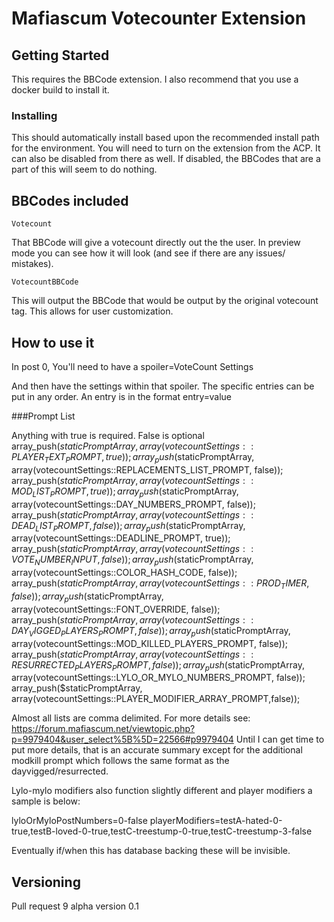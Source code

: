 # Mafiascum Votecounter Extension

## Getting Started

This requires the BBCode extension. I also recommend that you use a docker build to install it. 

### Installing 

This should automatically install based upon the recommended install path for the environment. 
You will need to turn on the extension from the ACP. It can also be disabled from there as well.
If disabled, the BBCodes that are a part of this will seem to do nothing. 

## BBCodes included

```
Votecount 
```
That BBCode will give a votecount directly out the the user. In preview mode you can see how it will look (and see if there are any issues/ mistakes). 

```
VotecountBBCode
```
This will output the BBCode that would be output by the original votecount tag. This allows for user customization.

## How to use it

In post 0, You'll need to have a spoiler=VoteCount Settings

And then have the settings within that spoiler. The specific entries can be put in any order. 
An entry is in the format entry=value

###Prompt List


Anything with true is required. False is optional
 		array_push($staticPromptArray, array(votecountSettings::PLAYER_TEXT_PROMPT, true));
        array_push($staticPromptArray, array(votecountSettings::REPLACEMENTS_LIST_PROMPT, false));
        array_push($staticPromptArray, array(votecountSettings::MOD_LIST_PROMPT, true));
        array_push($staticPromptArray, array(votecountSettings::DAY_NUMBERS_PROMPT, false));
        array_push($staticPromptArray, array(votecountSettings::DEAD_LIST_PROMPT, false));
        array_push($staticPromptArray, array(votecountSettings::DEADLINE_PROMPT, true));
        array_push($staticPromptArray, array(votecountSettings::VOTE_NUMBER_INPUT, false));
        array_push($staticPromptArray, array(votecountSettings::COLOR_HASH_CODE, false));
        array_push($staticPromptArray, array(votecountSettings::PROD_TIMER, false));
        array_push($staticPromptArray, array(votecountSettings::FONT_OVERRIDE, false));
        array_push($staticPromptArray, array(votecountSettings::DAY_VIGGED_PLAYERS_PROMPT, false));
        array_push($staticPromptArray, array(votecountSettings::MOD_KILLED_PLAYERS_PROMPT, false));
        array_push($staticPromptArray, array(votecountSettings::RESURRECTED_PLAYERS_PROMPT, false));
        array_push($staticPromptArray, array(votecountSettings::LYLO_OR_MYLO_NUMBERS_PROMPT, false));
        array_push($staticPromptArray, array(votecountSettings::PLAYER_MODIFIER_ARRAY_PROMPT,false));
        
Almost all lists are comma delimited. For more details see: https://forum.mafiascum.net/viewtopic.php?p=9979404&user_select%5B%5D=22566#p9979404
Until I can get time to put more details, that is an accurate summary except for the additional modkill prompt which follows the same format as the dayvigged/resurrected.

Lylo-mylo modifiers also function slightly different and player modifiers a sample is below:

lyloOrMyloPostNumbers=0-false
playerModifiers=testA-hated-0-true,testB-loved-0-true,testC-treestump-0-true,testC-treestump-3-false

Eventually if/when this has database backing these will be invisible. 


## Versioning
Pull request 9 alpha version 0.1



